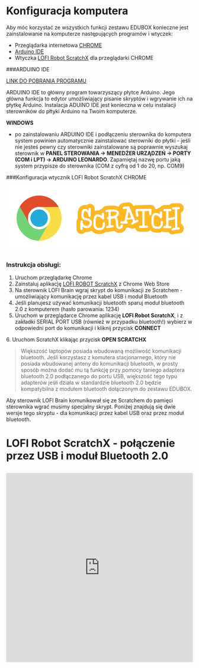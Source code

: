 # Konfiguracja komputera

Aby móc korzystać ze wszystkich funkcji zestawu EDUBOX konieczne jest zainstalowanie na komputerze następujących programów i wtyczek:
* Przeglądarka internetowa [CHROME](https://www.google.pl/chrome/browser/desktop/)
* [Arduino IDE](https://www.arduino.cc/en/Main/Software)
* Wtyczka [LOFI Robot ScratchX](https://chrome.google.com/webstore/detail/lofi-robot-scratchx/opdjdfckgbogbagnkbkpjgficbampcel) dla przeglądarki CHROME




###ARDUINO IDE

<a href="https://www.arduino.cc/en/Main/Software" target="_blank">LINK DO POBRANIA PROGRAMU</a>

ARDUINO IDE to główny program towarzyszący płytce Arduino. Jego główna funkcja to edytor umożliwiający pisanie skryptów i wgrywanie ich na płytkę Arduino. Instalacja ADUINO IDE jest konieczna w celu instalacji sterowników do płtyki Arduino na Twoim komputerze.

**WINDOWS**
- po zainstalowaniu ARDUINO IDE i podłączeniu sterownika do komputera system powinien automatycznie zainstalować sterowniki do płytki - jeśli nie jesteś pewny czy sterowniki zainstalowane są poprawnie wyszukaj sterownik w **PANEL STEROWANIA -> MENEDŻER URZĄDZEŃ -> PORTY (COM i LPT) -> ARDUINO LEONARDO**. Zapamiętaj nazwę portu jaką system przypisze do sterownika (COM z cyfrą od 1 do 20, np. COM9)




###Konfiguracja wtycznik LOFI Robot ScratchX CHROME

![](chrome_scratch.png)


### Instrukcja obsługi:


1. Uruchom przeglądarkę Chrome
2. Zainstaluj aplikację <a href="https://chrome.google.com/webstore/detail/lofi-robot-scratchx/opdjdfckgbogbagnkbkpjgficbampcel?utm_source=chrome-ntp-icon" target="_blank">LOFI ROBOT ScratchX</a> z Chrome Web Store
3. Na sterownik LOFI Brain wgraj skrypt do komunikacji ze Scratchem - umożliwiający komunikację przez kabel USB i moduł Bluetooth
4. Jeśli planujesz używać komunikacji bluetooth sparuj moduł bluetooth 2.0 z komputerem (hasło parowania: 1234)
5. Uruchom w przeglądarce Chrome aplikację <strong>LOFI Robot ScratchX</strong>, i z zakładki SERIAL PORT USB (również w przypadku bluetooth!) wybierz w odpowiedni port do komunikacji i kliknij przycisk <strong>CONNECT
</strong>
6. Uruchom ScratchX klikając przycisk <strong>OPEN SCRATCHX</strong>



> Większość laptopów posiada wbudowaną możliwość komunikacji bluetooth. Jeśli korzystasz z komutera stacjonarnego, który nie posiada wbudowanej anteny do komunikacji bluetooth, w prosty sposób można dodać mu tą funkcję przy pomocy taniego adaptera bluetooth 2.0 podłączanego do portu USB, większość tego typu adapterów jeśłi działa w standardzie bluetooth 2.0 będzie kompatybilna z modułem bluetooth dołączonym do zestawu EDUBOX. 




Aby sterownik LOFI Brain komunikował się ze Scratchem do pamięci sterownika wgrać musimy specjalny skrypt. Poniżej znajdują się dwie wersje tego skryptu - dla komunikacji przez kabel USB oraz przez moduł bluetooth.


<h1>LOFI Robot ScratchX - połączenie przez USB i moduł Bluetooth 2.0</h1>

<iframe src="https://create.arduino.cc/editor/LoFiRobot/e1d2069e-0c4a-42e1-a782-1e0bd958a00f/preview?embed" style="height:510px;width:100%;margin:10px 0" frameborder="0"></iframe>

